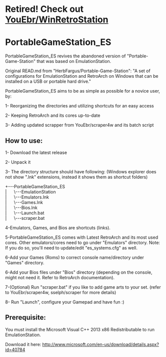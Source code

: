 # Retired! Check out [YouEbr/WinRetroStation](https://github.com/YouEbr/WinRetroStation)





PortableGameStation_ES
=========

PortableGameStation_ES revives the abandoned version of "Portable-Game-Station" that was based on EmulationStation. 

Original READ.md from "HerbFargus/Portable-Game-Station": "A set of configurations for EmulationStation and RetroArch on Windows that can be installed on a USB or portable hard drive."


PortableGameStation_ES aims to be as simple as possible for a novice user, by:

1- Reorganizing the directories and utilizing shortcuts for an easy access

2- Keeping RetroArch and its cores up-to-date

3- Adding updated scrapper from YouEbr/scraper4w and its batch script




How to use:
-----------
1- Download the latest release

2- Unpack it

3- The directory structure should have following: (Windows explorer does not show ".lnk" extensions, instead it shows them as shortcut folders)

+---PortableGameStation_ES</br>
|&nbsp;   &nbsp;   &nbsp; \\---EmulationStation</br>
|&nbsp;   &nbsp;   &nbsp; \\---Emulators.lnk</br>
|&nbsp;   &nbsp;   &nbsp; \\---Games.lnk</br>
|&nbsp;   &nbsp;   &nbsp; \\---Bios.lnk</br>
|&nbsp;   &nbsp;   &nbsp; \\---Launch.bat</br>
|&nbsp;   &nbsp;   &nbsp; \\---scraper.bat</br>


4-Emulators, Games, and Bios are shortcuts (links).

5-PortableGameStation_ES comes with Latest RetroArch and its most used cores. Other emulators/cores need to go under "Emulators" directory. Note: If you do so, you'll need to update/edit "es_systems.cfg" as well.

6-Add your Games (Roms) to correct console name/directory under "Games" directory.

6-Add your Bios files under "Bios" directory (depending on the console, might not need it. Refer to RetroArch documentation).

7-(Optional) Run "scraper.bat" if you like to add game arts to your set. (refer to YouEbr/scraper4w, sselph/scraper for more details)

8- Run "Launch", configure your Gamepad and have fun :)


Prerequisite:
------
You must install the Microsoft Visual C++ 2013 x86 Redistributable to run EmulationStation.

Download it here: http://www.microsoft.com/en-us/download/details.aspx?id=40784
